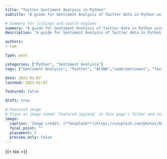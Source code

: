 ```yaml
---
title: "Twitter Sentiment Analysis in Python"
subtitle: "A guide for Sentiment Analysis of Twitter data in Python using vaderSentiment, TextBlob and AFINN."

# Summary for listings and search engines
summary: "A guide for Sentiment Analysis of Twitter data in Python using vaderSentiment, TextBlob and AFINN."
description: "A guide for Sentiment Analysis of Twitter data in Python using vaderSentiment, TextBlob and AFINN."

authors:
- cam

type: post

categories: ["Python", "Sentiment Analysis"]
tags: ["Sentiment Analysis", "Twitter", "AFINN","vaderSentiment", "TextBlob" ]

date: 2021-01-07
lastmod: 2021-01-07

featured: false

draft: true

# Featured image
# Place an image named `featured.jpg/png` in this page's folder and customize its options here.
image:
  caption: 'Image credit: [**Unsplash**](https://unsplash.com/photos/8cMPxOqkLE8)'
  focal_point: ""
  placement: 2
  preview_only: false
---
```


{{< toc >}}

